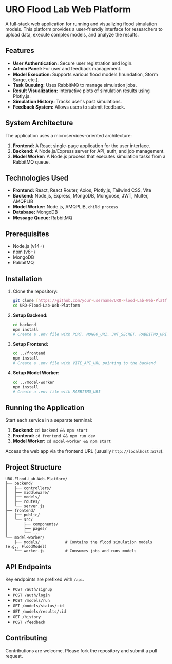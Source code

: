 # URO Flood Lab Web Platform

A full-stack web application for running and visualizing flood simulation models. This platform provides a user-friendly interface for researchers to upload data, execute complex models, and analyze the results.

## Features

-   **User Authentication:** Secure user registration and login.
-   **Admin Panel:** For user and feedback management.
-   **Model Execution:** Supports various flood models (Inundation, Storm Surge, etc.).
-   **Task Queuing:** Uses RabbitMQ to manage simulation jobs.
-   **Result Visualization:** Interactive plots of simulation results using Plotly.js.
-   **Simulation History:** Tracks user's past simulations.
-   **Feedback System:** Allows users to submit feedback.

## System Architecture

The application uses a microservices-oriented architecture:
1.  **Frontend:** A React single-page application for the user interface.
2.  **Backend:** A Node.js/Express server for API, auth, and job management.
3.  **Model Worker:** A Node.js process that executes simulation tasks from a RabbitMQ queue.

## Technologies Used

-   **Frontend:** React, React Router, Axios, Plotly.js, Tailwind CSS, Vite
-   **Backend:** Node.js, Express, MongoDB, Mongoose, JWT, Multer, AMQPLIB
-   **Model Worker:** Node.js, AMQPLIB, `child_process`
-   **Database:** MongoDB
-   **Message Queue:** RabbitMQ

## Prerequisites

-   Node.js (v14+)
-   npm (v6+)
-   MongoDB
-   RabbitMQ

## Installation

1.  Clone the repository:
    ```bash
    git clone [https://github.com/your-username/URO-Flood-Lab-Web-Platform.git](https://github.com/your-username/URO-Flood-Lab-Web-Platform.git)
    cd URO-Flood-Lab-Web-Platform
    ```

2.  **Setup Backend:**
    ```bash
    cd backend
    npm install
    # Create a .env file with PORT, MONGO_URI, JWT_SECRET, RABBITMQ_URI
    ```

3.  **Setup Frontend:**
    ```bash
    cd ../frontend
    npm install
    # Create a .env file with VITE_API_URL pointing to the backend
    ```

4.  **Setup Model Worker:**
    ```bash
    cd ../model-worker
    npm install
    # Create a .env file with RABBITMQ_URI
    ```

## Running the Application

Start each service in a separate terminal:

1.  **Backend:** `cd backend && npm start`
2.  **Frontend:** `cd frontend && npm run dev`
3.  **Model Worker:** `cd model-worker && npm start`

Access the web app via the frontend URL (usually `http://localhost:5173`).

## Project Structure

```
URO-Flood-Lab-Web-Platform/
├── backend/
│   ├── controllers/
│   ├── middleware/
│   ├── models/
│   ├── routes/
│   └── server.js
├── frontend/
│   ├── public/
│   └── src/
│       ├── components/
│       ├── pages/
│       └── ...
└── model-worker/
    ├── models/           # Contains the flood simulation models (e.g., FloodModel)
    └── worker.js         # Consumes jobs and runs models
```

## API Endpoints

Key endpoints are prefixed with `/api`.
-   `POST /auth/signup`
-   `POST /auth/login`
-   `POST /models/run`
-   `GET /models/status/:id`
-   `GET /models/results/:id`
-   `GET /history`
-   `POST /feedback`

## Contributing

Contributions are welcome. Please fork the repository and submit a pull request.
